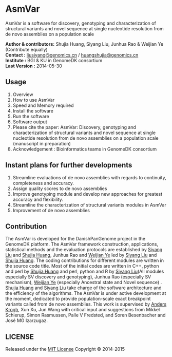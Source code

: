 AsmVar
==========

AsmVar is a software for discovery, genotyping and characterization of structural variants and novel sequence at single nucleotide resolution from de novo assemblies on a population scale

__Author & contributors:__ Shujia Huang, Siyang Liu, Junhua Rao & Weijian Ye (Contribute equally)  <br/>
__Contact              :__ liusiyang@genomics.cn / huangshujia@genomics.cn                         <br/>
__Institute            :__ BGI & KU in GenomeDK consortium                 <br/>
__Last Version         :__ 2014-05-30                                      <br/>


Usage
-----
1. Overview
2. How to use AsmVar
3. Speed and Memory required
4. Install the software
5. Run the software
6. Software output 
7. Please cite the paper: AsmVar: Discovery, genotyping and characterization of structural variants and novel sequence at single nucleotide resolution from de novo assemblies on a population scale (manuscript in preparation)
8. Acknowledgement : Bioinformatics teams in GenomeDK consortium

Instant plans for further developments
---------------------------------------
1. Streamline evaluations of de novo assemblies with regards to continuity, completeness and accuracy.
2. Assign quality scores to de novo assemblies
3. Improve genotyping module and develop new approaches for greatest accuracy and flexibility.
4. Streamline the characterization of structural variants modules in AsmVar
5. Improvement of de novo assemblies 

Contribution
------------
The AsmVar is developed for the DanishPanGenome project in the GenomeDK platform. The AsmVar framework construction, applications, statistical methods and the evaluation protocols are established by [Siyang Liu](https://github.com/SiyangLiu) and [Shujia Huang](https://github.com/ShujiaHuang), Junhua Rao and [Weijian Ye](https://github.com/WeijianYe) led by [Siyang Liu](https://github.com/SiyangLiu) and [Shujia Huang](https://github.com/ShujiaHuang).  The coding contributions for different modules are written in the source code title. Most of the initial codes are written in C++, python and perl by [Shujia Huang](https://github.com/ShujiaHuang) and perl, python and R by [Siyang Liu](https://github.com/SiyangLiu)(All modules especially SV discovery and genotyping), Junhua Rao (especially SV mechanism), [Weijian Ye](https://github.com/WeijianYe) (especially Ancestral state and Novel sequence) . [Shujia Huang](https://github.com/ShujiaHuang) and [Siyang Liu](https://github.com/SiyangLiu) take charge of the software architecture and the efficiency of the algorithms. The AsmVar is under active development at the moment, dedicated to provide population-scale exact breakpoint variants called from de novo assemblies. This work is supervised by [Anders Krogh](http://www.binf.ku.dk/staff/?pure=en/persons/8330), Xun Xu, Jun Wang with critical input and suggestions from Mikkel Schierup, Simon Rasmussen, Palle V Fredsted, and Soren Besenbacher and José MG Izarzugaz.

## LICENSE 
Released under the [MIT License](http://www.opensource.org/licenses/MIT)
Copyright &copy; 2014-2015

